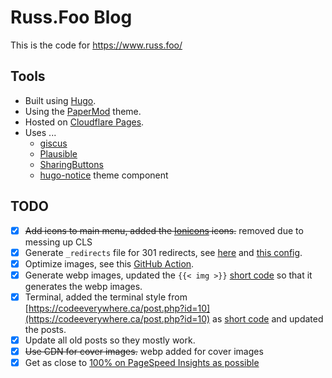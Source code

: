 # Russ.Foo Blog

This is the code for https://www.russ.foo/

## Tools

- Built using [Hugo](https://gohugo.io/).
- Using the [PaperMod](https://github.com/adityatelange/hugo-PaperMod) theme.
- Hosted on [Cloudflare Pages](https://pages.cloudflare.com/).
- Uses ...
    - [giscus](https://giscus.app)
    - [Plausible](https://plausible.io)
    - [SharingButtons](https://sharingbuttons.io)
    - [hugo-notice](https://github.com/martignoni/hugo-notice) theme component

## TODO

- [x] ~~Add icons to main menu, added the [Ionicons](https://ionic.io/ionicons) icons.~~ removed due to messing up CLS
- [x] Generate `_redirects` file for 301 redirects, see [here](https://github.com/russmckendrick/blog/blob/main/layouts/_default/home._redirects) and [this config](https://github.com/russmckendrick/blog/blob/2435118e406b146fc1934602b28ac71fa0d199de/config.yml#L151-L163).
- [x] Optimize images, see this [GitHub Action](https://github.com/russmckendrick/blog/blob/main/.github/workflows/calibreapp-image-actions.yml).
- [x] Generate webp images, updated the `{{< img >}}` [short code](https://github.com/russmckendrick/blog/blob/main/layouts/shortcodes/img.html) so that it generates the webp images.
- [x] Terminal, added the terminal style from [https://codeeverywhere.ca/post.php?id=10](https://codeeverywhere.ca/post.php?id=10) as [short code](https://github.com/russmckendrick/blog/blob/main/layouts/shortcodes/terminal.html) and updated the posts.
- [x] Update all old posts so they mostly work.
- [x] ~~Use CDN for cover images.~~ webp added for cover images
- [x] Get as close to [100% on PageSpeed Insights as possible](https://pagespeed.web.dev/report?url=https%3A%2F%2Fwww.mediaglasses.blog%2F&form_factor=mobile)
